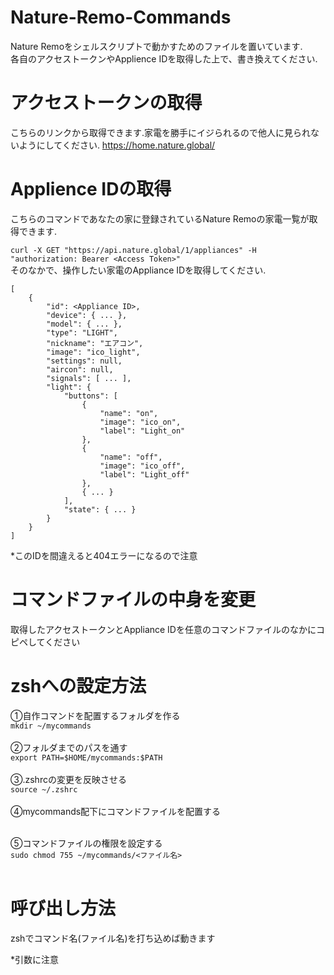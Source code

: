 # Nature-Remo-Commands
Nature Remoをシェルスクリプトで動かすためのファイルを置いています.<br>
各自のアクセストークンやApplience IDを取得した上で、書き換えてください.

# アクセストークンの取得
こちらのリンクから取得できます.家電を勝手にイジられるので他人に見られないようにしてください.
https://home.nature.global/

# Applience IDの取得
こちらのコマンドであなたの家に登録されているNature Remoの家電一覧が取得できます.

```curl -X GET "https://api.nature.global/1/appliances" -H "authorization: Bearer <Access Token>"```
<br>そのなかで、操作したい家電のAppliance IDを取得してください.
```
[
    {
        "id": <Appliance ID>,
        "device": { ... },
        "model": { ... },
        "type": "LIGHT",
        "nickname": "エアコン",
        "image": "ico_light",
        "settings": null,
        "aircon": null,
        "signals": [ ... ],
        "light": {
            "buttons": [
                {
                    "name": "on",
                    "image": "ico_on",
                    "label": "Light_on"
                },
                {
                    "name": "off",
                    "image": "ico_off",
                    "label": "Light_off"
                },
                { ... }
            ],
            "state": { ... }
        }
    }
]
```
*このIDを間違えると404エラーになるので注意

# コマンドファイルの中身を変更
取得したアクセストークンとAppliance IDを任意のコマンドファイルのなかにコピペしてください

# zshへの設定方法
①自作コマンドを配置するフォルダを作る<br>
```mkdir ~/mycommands```<br>
<br>
②フォルダまでのパスを通す<br>
```export PATH=$HOME/mycommands:$PATH```<br>
<br>
③.zshrcの変更を反映させる<br>
```source ~/.zshrc```<br>
<br>
④mycommands配下にコマンドファイルを配置する<br>
<br>

⑤コマンドファイルの権限を設定する<br>
```sudo chmod 755 ~/mycommands/<ファイル名>```<br>
<br>

# 呼び出し方法
zshでコマンド名(ファイル名)を打ち込めば動きます
<br>

*引数に注意
